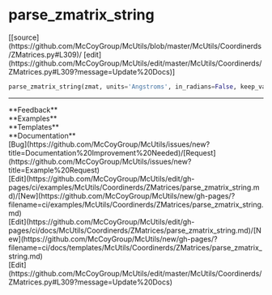 # <a id="McUtils.Coordinerds.ZMatrices.parse_zmatrix_string">parse_zmatrix_string</a>
<div class="docs-source-link" markdown="1">
[[source](https://github.com/McCoyGroup/McUtils/blob/master/McUtils/Coordinerds/ZMatrices.py#L309)/
[edit](https://github.com/McCoyGroup/McUtils/edit/master/McUtils/Coordinerds/ZMatrices.py#L309?message=Update%20Docs)]
</div>

```python
parse_zmatrix_string(zmat, units='Angstroms', in_radians=False, keep_variables=False, variables=None, dialect='gaussian'): 
```













---


<div markdown="1" class="text-secondary">
<div class="container">
  <div class="row">
   <div class="col" markdown="1">
**Feedback**   
</div>
   <div class="col" markdown="1">
**Examples**   
</div>
   <div class="col" markdown="1">
**Templates**   
</div>
   <div class="col" markdown="1">
**Documentation**   
</div>
   <div class="col" markdown="1">
   
</div>
   <div class="col" markdown="1">
   
</div>
   <div class="col" markdown="1">
   
</div>
</div>
  <div class="row">
   <div class="col" markdown="1">
[Bug](https://github.com/McCoyGroup/McUtils/issues/new?title=Documentation%20Improvement%20Needed)/[Request](https://github.com/McCoyGroup/McUtils/issues/new?title=Example%20Request)   
</div>
   <div class="col" markdown="1">
[Edit](https://github.com/McCoyGroup/McUtils/edit/gh-pages/ci/examples/McUtils/Coordinerds/ZMatrices/parse_zmatrix_string.md)/[New](https://github.com/McCoyGroup/McUtils/new/gh-pages/?filename=ci/examples/McUtils/Coordinerds/ZMatrices/parse_zmatrix_string.md)   
</div>
   <div class="col" markdown="1">
[Edit](https://github.com/McCoyGroup/McUtils/edit/gh-pages/ci/docs/McUtils/Coordinerds/ZMatrices/parse_zmatrix_string.md)/[New](https://github.com/McCoyGroup/McUtils/new/gh-pages/?filename=ci/docs/templates/McUtils/Coordinerds/ZMatrices/parse_zmatrix_string.md)   
</div>
   <div class="col" markdown="1">
[Edit](https://github.com/McCoyGroup/McUtils/edit/master/McUtils/Coordinerds/ZMatrices.py#L309?message=Update%20Docs)   
</div>
   <div class="col" markdown="1">
   
</div>
   <div class="col" markdown="1">
   
</div>
   <div class="col" markdown="1">
   
</div>
</div>
</div>
</div>